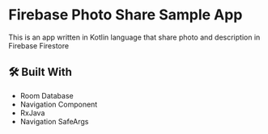 # Firebase Photo Share Sample App

This is an app written in Kotlin language that share photo and description in Firebase Firestore

## 🛠️ Built With
- Room Database
- Navigation Component
- RxJava
- Navigation SafeArgs
  
